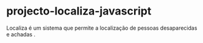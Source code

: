 # projecto-localiza-javascript
Localiza é um sistema que permite a localização de pessoas desaparecidas e achadas .

